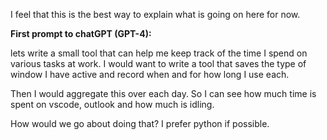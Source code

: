 I feel that this is the best way to explain what is going on here for now.

**First prompt to chatGPT (GPT-4):**

lets write a small tool that can help me keep track of the time I spend on various tasks at work. I would want to write a tool that saves the type of window I have active and record when and for how long I use each.

Then I would aggregate this over each day. So I can see how much time is spent on vscode, outlook and how much is idling.

How would we go about doing that? I prefer python if possible.